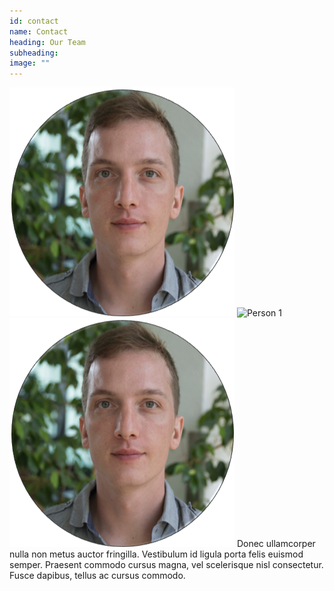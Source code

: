 ```yaml
---
id: contact
name: Contact
heading: Our Team
subheading: 
image: ""
---
```


![Person 1](/assets/images/people/flo.png)
![Person 1](/assets/images/people/chirs.png)
![Person 1](/assets/images/people/flo.png)
Donec ullamcorper nulla non metus auctor fringilla. Vestibulum id ligula porta felis euismod semper. Praesent commodo cursus magna, vel scelerisque nisl consectetur. Fusce dapibus, tellus ac cursus commodo.
